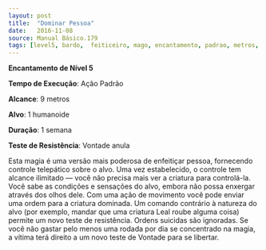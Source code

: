 ```yaml
---
layout: post
title:  "Dominar Pessoa"
date:   2016-11-08
source: Manual Básico.179
tags: [level5, bardo,  feiticeiro, mago, encantamento, padrao, metros, humanoide, semana, vontade, anula]
---
```


**Encantamento de Nível 5**

**Tempo de Execução**: Ação Padrão

**Alcance**: 9 metros

**Alvo**: 1 humanoide

**Duração**: 1 semana

**Teste de Resistência**: Vontade anula

Esta magia é uma versão mais poderosa de enfeitiçar pessoa, fornecendo controle telepático sobre o alvo. Uma vez estabelecido, o controle tem alcance ilimitado —  você não precisa mais ver a criatura para controlá-la. Você sabe as condições e sensações do alvo, embora não possa enxergar através dos olhos dele.
Com uma ação de movimento você pode enviar uma ordem para a criatura dominada. Um comando contrário à natureza do alvo (por exemplo, mandar que uma criatura Leal roube alguma coisa) permite um novo teste de resistência. Ordens suicidas são ignoradas. Se você não gastar pelo menos uma rodada por dia se concentrado na magia, a vítima terá direito a um novo teste de Vontade para se libertar.
